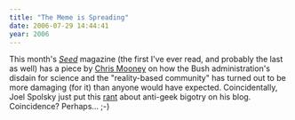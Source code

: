 ```yaml
---
title: "The Meme is Spreading"
date: 2006-07-29 14:44:41
year: 2006
---
```

This month's <a href="http://www.seedmagazine.com/"><em>Seed</em></a> magazine (the first I've ever read, and probably the last as well) has a piece by <a href="http://www.scienceblogs.com/intersection/">Chris Mooney</a> on how the Bush administration's disdain for science and the "reality-based community" has turned out to be more damaging (for it) than anyone would have expected.  Coincidentally, Joel Spolsky just put this <a href="http://www.joelonsoftware.com/items/2006/07/29.html">rant</a> about anti-geek bigotry on his blog.  Coincidence?  Perhaps... ;-)
